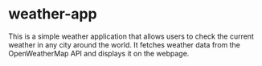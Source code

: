 # weather-app
This is a simple weather application that allows users to check the current weather in any city around the world. It fetches weather data from the OpenWeatherMap API and displays it on the webpage.
